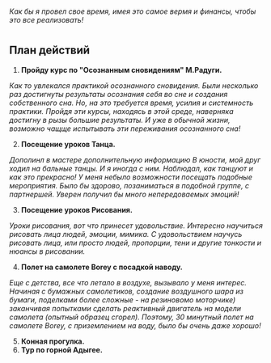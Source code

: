 #
_*Как бы я провел свое время, имея это самое вермя и финансы, чтобы это все реализовать!*_
#

## План действий

1. **Пройду курс по "Осознанным сновидениям" М.Радуги.**

*Как то увлекался практикой осознанного сновидения. Были несколько раз достигнуты результаты осознания себя во сне и создания собственного сна. Но, на это требуется время, усилия и системность практики. Пройдя эти курсы, находясь в этой среде, наверняка достигну в рызы большие результаты. И уже в обычной жизни, возможно чащще испытывать эти переживания осознанного сна!*

2. **Посещение уроков Танца.**

*Дополинл в мастере дополнительную информацию*
*В юности, мой друг ходил на бальные танцы. И я иногда с ним. Наблюдал, как танцуют и как это прекрасно! У меня небыло возможности посещать подобные мероприятия. Было бы здорово, позаниматься в подобной группе, с партнершей. Уверен получил бы много непередоваемых эмоций!*

3. **Посещение уроков Рисования.**

*Уроки рисования, вот что принесет удовольствие. Интересно научиться рисовать лица людей, эмоции, мимика. С удовольствием научусь рисовать лица, или просто людей, пропорции, тени и другие тонкости и нюансы в рисовании.*

4. **Полет на самолете Borey с посадкой наводу.**

*Еще с детства, все что летало в воздухе, вызывало у меня интерес. Начиная с бумажных самолетиков, создание воздушного шара из бумаги, поделками более сложные - на резиновомо моторчике) заканчивая попытками сделать реактивный двигатель на модели самолета (опытный образец сгорел). Поэтому, 30 минутный полет на самолете Borey, с приземлением на воду, было бы очень даже хорошо!*

5. **Конная прогулка.**
6. **Тур по горной Адыгее.**